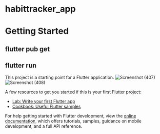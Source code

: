 # habittracker_app

# Getting Started
## flutter pub get
## flutter run
This project is a starting point for a Flutter application.
![Screenshot (407)](https://github.com/user-attachments/assets/4d8212ee-9617-4bdb-bda8-efce48e447aa)
![Screenshot (408)](https://github.com/user-attachments/assets/b320a5e4-da9d-4c8c-8b52-3b87e7b981f5)

A few resources to get you started if this is your first Flutter project:

- [Lab: Write your first Flutter app](https://docs.flutter.dev/get-started/codelab)
- [Cookbook: Useful Flutter samples](https://docs.flutter.dev/cookbook)

For help getting started with Flutter development, view the
[online documentation](https://docs.flutter.dev/), which offers tutorials,
samples, guidance on mobile development, and a full API reference.
